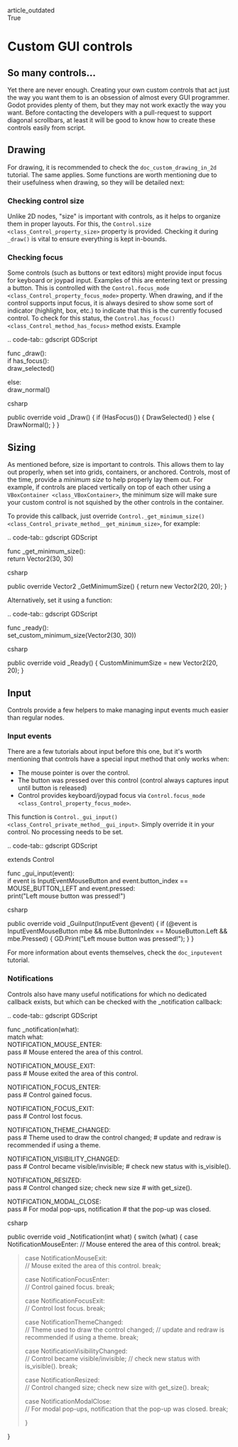 article\_outdated  
True

# Custom GUI controls

## So many controls...

Yet there are never enough. Creating your own custom controls that act
just the way you want them to is an obsession of almost every GUI
programmer. Godot provides plenty of them, but they may not work exactly
the way you want. Before contacting the developers with a pull-request
to support diagonal scrollbars, at least it will be good to know how to
create these controls easily from script.

## Drawing

For drawing, it is recommended to check the `doc_custom_drawing_in_2d`
tutorial. The same applies. Some functions are worth mentioning due to
their usefulness when drawing, so they will be detailed next:

### Checking control size

Unlike 2D nodes, "size" is important with controls, as it helps to
organize them in proper layouts. For this, the
`Control.size <class_Control_property_size>` property is provided.
Checking it during `_draw()` is vital to ensure everything is kept
in-bounds.

### Checking focus

Some controls (such as buttons or text editors) might provide input
focus for keyboard or joypad input. Examples of this are entering text
or pressing a button. This is controlled with the
`Control.focus_mode <class_Control_property_focus_mode>` property. When
drawing, and if the control supports input focus, it is always desired
to show some sort of indicator (highlight, box, etc.) to indicate that
this is the currently focused control. To check for this status, the
`Control.has_focus() <class_Control_method_has_focus>` method exists.
Example

.. code-tab:: gdscript GDScript

func \_draw():  
if has\_focus():  
draw\_selected()

else:  
draw\_normal()

csharp

public override void \_Draw() { if (HasFocus()) { DrawSelected() } else
{ DrawNormal(); } }

## Sizing

As mentioned before, size is important to controls. This allows them to
lay out properly, when set into grids, containers, or anchored.
Controls, most of the time, provide a *minimum size* to help properly
lay them out. For example, if controls are placed vertically on top of
each other using a `VBoxContainer <class_VBoxContainer>`, the minimum
size will make sure your custom control is not squished by the other
controls in the container.

To provide this callback, just override
`Control._get_minimum_size() <class_Control_private_method__get_minimum_size>`,
for example:

.. code-tab:: gdscript GDScript

func \_get\_minimum\_size():  
return Vector2(30, 30)

csharp

public override Vector2 \_GetMinimumSize() { return new Vector2(20, 20);
}

Alternatively, set it using a function:

.. code-tab:: gdscript GDScript

func \_ready():  
set\_custom\_minimum\_size(Vector2(30, 30))

csharp

public override void \_Ready() { CustomMinimumSize = new Vector2(20,
20); }

## Input

Controls provide a few helpers to make managing input events much easier
than regular nodes.

### Input events

There are a few tutorials about input before this one, but it's worth
mentioning that controls have a special input method that only works
when:

-   The mouse pointer is over the control.
-   The button was pressed over this control (control always captures
    input until button is released)
-   Control provides keyboard/joypad focus via
    `Control.focus_mode <class_Control_property_focus_mode>`.

This function is
`Control._gui_input() <class_Control_private_method__gui_input>`. Simply
override it in your control. No processing needs to be set.

.. code-tab:: gdscript GDScript

extends Control

func \_gui\_input(event):  
if event is InputEventMouseButton and event.button\_index == MOUSE\_BUTTON\_LEFT and event.pressed:  
print("Left mouse button was pressed!")

csharp

public override void \_GuiInput(InputEvent @event) { if (@event is
InputEventMouseButton mbe && mbe.ButtonIndex == MouseButton.Left &&
mbe.Pressed) { GD.Print("Left mouse button was pressed!"); } }

For more information about events themselves, check the `doc_inputevent`
tutorial.

### Notifications

Controls also have many useful notifications for which no dedicated
callback exists, but which can be checked with the \_notification
callback:

.. code-tab:: gdscript GDScript

func \_notification(what):  
match what:  
NOTIFICATION\_MOUSE\_ENTER:  
pass \# Mouse entered the area of this control.

NOTIFICATION\_MOUSE\_EXIT:  
pass \# Mouse exited the area of this control.

NOTIFICATION\_FOCUS\_ENTER:  
pass \# Control gained focus.

NOTIFICATION\_FOCUS\_EXIT:  
pass \# Control lost focus.

NOTIFICATION\_THEME\_CHANGED:  
pass \# Theme used to draw the control changed; \# update and redraw is
recommended if using a theme.

NOTIFICATION\_VISIBILITY\_CHANGED:  
pass \# Control became visible/invisible; \# check new status with
is\_visible().

NOTIFICATION\_RESIZED:  
pass \# Control changed size; check new size \# with get\_size().

NOTIFICATION\_MODAL\_CLOSE:  
pass \# For modal pop-ups, notification \# that the pop-up was closed.

csharp

public override void \_Notification(int what) { switch (what) { case
NotificationMouseEnter: // Mouse entered the area of this control.
break;

> case NotificationMouseExit:  
> // Mouse exited the area of this control. break;
>
> case NotificationFocusEnter:  
> // Control gained focus. break;
>
> case NotificationFocusExit:  
> // Control lost focus. break;
>
> case NotificationThemeChanged:  
> // Theme used to draw the control changed; // update and redraw is
> recommended if using a theme. break;
>
> case NotificationVisibilityChanged:  
> // Control became visible/invisible; // check new status with
> is\_visible(). break;
>
> case NotificationResized:  
> // Control changed size; check new size with get\_size(). break;
>
> case NotificationModalClose:  
> // For modal pop-ups, notification that the pop-up was closed. break;
>
> }

}
